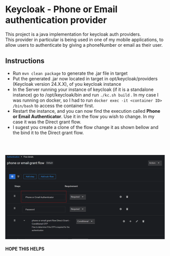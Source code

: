 # Keycloak - Phone or Email authentication provider

This project is a java implementation for keycloak auth providers.</br> 
This provider in particular is being used in one of my mobile applications, to allow users to authenticate by giving a phoneNumber or email as their user.

## Instructions
- Run ```mvn clean package``` to generate the .jar file in target
- Put the generated .jar now located in target in opt/keycloak/providers (Keycloak version 24.X.X), of you keycloak instance
- In the Server running your instance of keycloak (if it is a standalone instance) go to /opt/keycloak/bin and run ```./kc.sh build``` . In my case I was running on docker, so I had to run ```docker exec -it <container ID> /bin/bash``` to access the container first.
- Restart the instance, and you can now find the execution called **Phone or Email Authenticator**. Use it in the flow you wish to change. In my case it was the Direct grant flow.
- I sugest you create a clone of the flow change it as shown bellow and the bind it to the Direct grant flow. 

<br>
<br>

![img.png](assets/img.png)

#### HOPE THIS HELPS